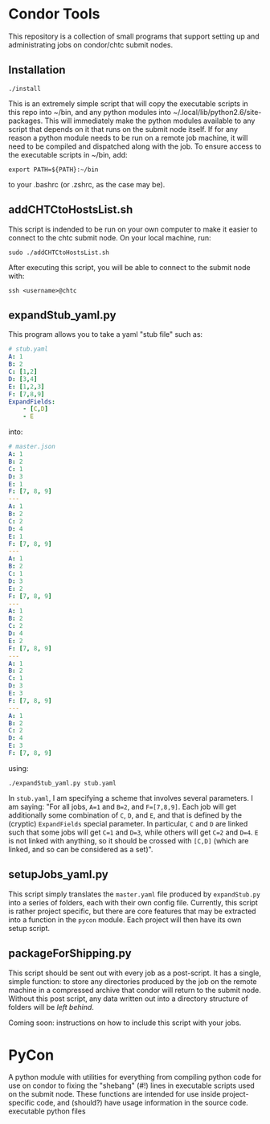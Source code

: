 Condor Tools
================
This repository is a collection of small programs that support setting
up and administrating jobs on condor/chtc submit nodes.

Installation
-------------
`./install`

This is an extremely simple script that will copy the executable scripts
in this repo into ~/bin, and any python modules into
~/.local/lib/python2.6/site-packages. This will immediately make the
python modules available to any script that depends on it that runs on
the submit node itself. If for any reason a python module needs to be
run on a remote job machine, it will need to be compiled and dispatched
along with the job. To ensure access to the  executable scripts in
~/bin, add:

`export PATH=${PATH}:~/bin`

to your .bashrc (or .zshrc, as the case may be).

addCHTCtoHostsList.sh
---------------------
This script is indended to be run on your own computer to make it easier
to connect to the chtc submit node. On your local machine, run:

`sudo ./addCHTCtoHostsList.sh`

After executing this script, you will be able to connect to the submit
node with:

`ssh <username>@chtc`

expandStub_yaml.py
-------------
This program allows you to take a yaml "stub file" such as:

```yaml
# stub.yaml
A: 1
B: 2
C: [1,2]
D: [3,4]
E: [1,2,3]
F: [7,8,9]
ExpandFields:
    - [C,D]
    - E
```

into:

```yaml
# master.json
A: 1
B: 2
C: 1
D: 3
E: 1
F: [7, 8, 9]
---
A: 1
B: 2
C: 2
D: 4
E: 1
F: [7, 8, 9]
---
A: 1
B: 2
C: 1
D: 3
E: 2
F: [7, 8, 9]
---
A: 1
B: 2
C: 2
D: 4
E: 2
F: [7, 8, 9]
---
A: 1
B: 2
C: 1
D: 3
E: 3
F: [7, 8, 9]
---
A: 1
B: 2
C: 2
D: 4
E: 3
F: [7, 8, 9]
```

using:

`./expandStub_yaml.py stub.yaml`

In `stub.yaml`, I am specifying a scheme that involves several parameters. I am saying: "For all jobs, `A=1` and `B=2`, and `F=[7,8,9]`. Each job will get additionally some combination of `C`, `D`, and `E`, and that is defined by the (cryptic) `ExpandFields` special parameter.  In particular, `C` and `D` are linked such that some jobs will get `C=1` and `D=3`, while others will get `C=2` and `D=4`. `E` is not linked with anything, so it should be crossed with `[C,D]` (which are linked, and so can be considered as a set)".

setupJobs_yaml.py
-----------
This script simply translates the `master.yaml` file produced by
`expandStub.py` into a series of folders, each with their own config
file. Currently, this script is rather project specific, but there are
core features that may be extracted into a function in the `pycon`
module. Each project will then have its own setup script.

packageForShipping.py
---------------------
This script should be sent out with every job as a post-script. It has a
single, simple function: to store any directories produced by the job on
the remote machine in a compressed archive that condor will return to
the submit node. Without this post script, any data written out into a
directory structure of folders will be _left behind_.

Coming soon: instructions on how to include this script with your jobs.

PyCon
=====
A python module with utilities for everything from compiling python code
for use on condor to fixing the "shebang" (#!) lines in executable
scripts used on the submit node. These functions are intended for use
inside project-specific code, and (should?) have usage information in
the source code.
executable python files
